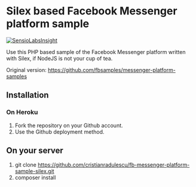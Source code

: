 # Silex based Facebook Messenger platform sample

[![SensioLabsInsight](https://insight.sensiolabs.com/projects/a5b14381-25f1-40a7-9154-ff93c0a41ec6/small.png)](https://insight.sensiolabs.com/projects/a5b14381-25f1-40a7-9154-ff93c0a41ec6)

Use this PHP based sample of the Facebook Messenger platform written with Silex, if NodeJS is not your cup of tea.

Original version: https://github.com/fbsamples/messenger-platform-samples

## Installation

### On Heroku
1. Fork the repository on your Github account.
2. Use the Github deployment method.

## On your server
1. git clone https://github.com/cristianradulescu/fb-messenger-platform-sample-silex.git
2. composer install
